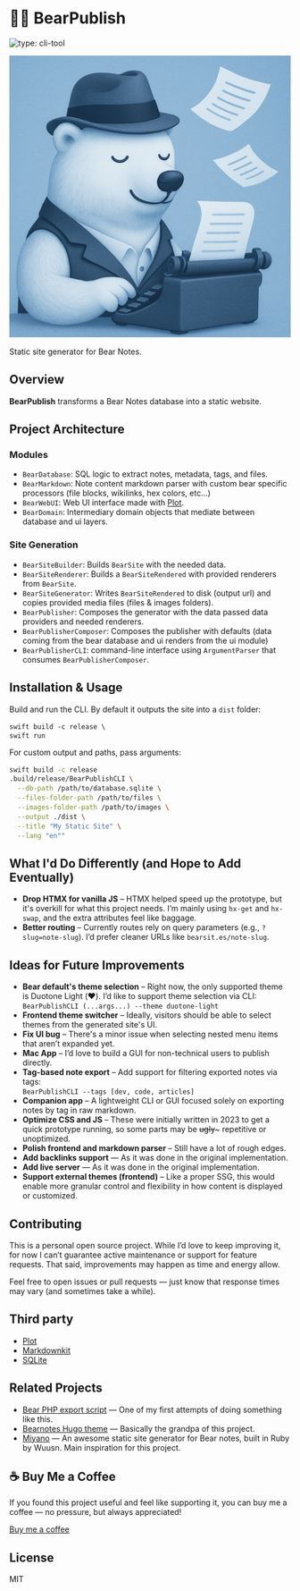 # 🐻‍❄️ BearPublish

![type: cli-tool](https://img.shields.io/badge/type-cli--tool-blue.svg)

![Icon](img.png)

Static site generator for Bear Notes.

## Overview

**BearPublish** transforms a Bear Notes database into a static website.

## Project Architecture

### Modules

- `BearDatabase`: SQL logic to extract notes, metadata, tags, and files.
- `BearMarkdown`: Note content markdown parser with custom bear specific processors (file blocks, wikilinks, hex colors, etc...)
- `BearWebUI`: Web UI interface made with [Plot](https://github.com/JohnSundell/Plot).
- `BearDomain`: Intermediary domain objects that mediate between database and ui layers.

### Site Generation

- `BearSiteBuilder`: Builds `BearSite` with the needed data.
- `BearSiteRenderer`: Builds a `BearSiteRendered` with provided renderers from `BearSite`.
- `BearSiteGenerator`: Writes `BearSiteRendered`  to disk (output url) and copies provided media files (files & images folders).
- `BearPublisher`: Composes the generator with the data passed data providers and needed renderers. 
- `BearPublisherComposer`: Composes the publisher with defaults (data coming from the bear database and ui renders from the ui module)
- `BearPublisherCLI`: command-line interface using `ArgumentParser` that consumes `BearPublisherComposer`.

## Installation & Usage

Build and run the CLI. By default it outputs the site into a `dist` folder:

```
swift build -c release \
swift run
```

For custom output and paths, pass arguments:

```bash
swift build -c release
.build/release/BearPublishCLI \
  --db-path /path/to/database.sqlite \
  --files-folder-path /path/to/files \
  --images-folder-path /path/to/images \
  --output ./dist \
  --title "My Static Site" \
  --lang "en""
```

## What I'd Do Differently (and Hope to Add Eventually)

- **Drop HTMX for vanilla JS** – HTMX helped speed up the prototype, but it's overkill for what this project needs. I’m mainly using `hx-get` and `hx-swap`, and the extra attributes feel like baggage.
- **Better routing** – Currently routes rely on query parameters (e.g., `?slug=note-slug`). I’d prefer cleaner URLs like `bearsit.es/note-slug`.

## Ideas for Future Improvements

- **Bear default's theme selection** – Right now, the only supported theme is Duotone Light (❤️). I’d like to support theme selection via CLI:  
  `BearPublishCLI (...args...) --theme duotone-light`
- **Frontend theme switcher** – Ideally, visitors should be able to select themes from the generated site's UI.
- **Fix UI bug** – There's a minor issue when selecting nested menu items that aren’t expanded yet.
- **Mac App** – I’d love to build a GUI for non-technical users to publish directly.
- **Tag-based note export** – Add support for filtering exported notes via tags:  
  `BearPublishCLI --tags [dev, code, articles]`
- **Companion app** – A lightweight CLI or GUI focused solely on exporting notes by tag in raw markdown.
- **Optimize CSS and JS** – These were initially written in 2023 to get a quick prototype running, so some parts may be ~~ugly~~~ repetitive or unoptimized.
- **Polish frontend and markdown parser** – Still have a lot of rough edges.
- **Add backlinks support** — As it was done in the original implementation.
- **Add live server** — As it was done in the original implementation.
- **Support external themes (frontend)** – Like a proper SSG, this would enable more granular control and flexibility in how content is displayed or customized.


## Contributing

This is a personal open source project. While I’d love to keep improving it, for now I can’t guarantee active maintenance or support for feature requests. That said, improvements may happen as time and energy allow.

Feel free to open issues or pull requests — just know that response times may vary (and sometimes take a while).

## Third party

- [Plot](https://github.com/JohnSundell/Plot)
- [Markdownkit](https://github.com/objecthub/swift-markdownkit)
- [SQLite](https://github.com/stephencelis/SQLite.swift)

## Related Projects

- [Bear PHP export script](https://gist.github.com/crisfeim/55e5c005f7e888ee0a380660b2dba8d5) — One of my first attempts of doing something like this.
- [Bearnotes Hugo theme](https://github.com/crisfeim/theme-hugo-bearnotes) — Basically the grandpa of this project.
- [Miyano](https://github.com/wuusn/miyano) — An awesome static site generator for Bear notes, built in Ruby by Wuusn. Main inspiration for this project.

## ☕ Buy Me a Coffee

If you found this project useful and feel like supporting it, you can buy me a coffee — no pressure, but always appreciated!

[Buy me a coffee](https://buymeacoffee.com/crisfeim)


## License

MIT
